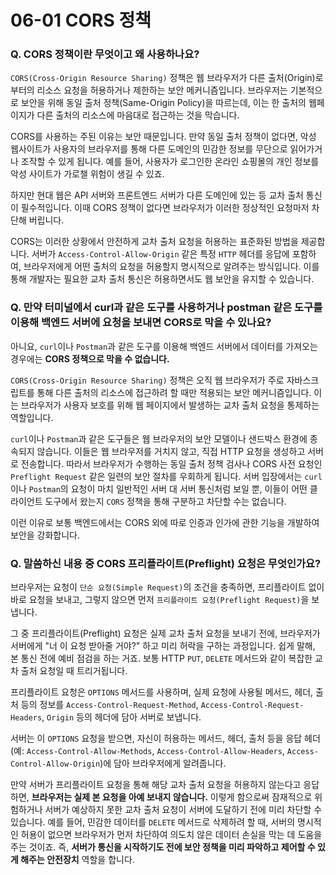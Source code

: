 # 06-01 CORS 정책

### Q. CORS 정책이란 무엇이고 왜 사용하나요?

`CORS(Cross-Origin Resource Sharing)` 정책은 웹 브라우저가 다른 출처(Origin)로부터의 리소스 요청을 허용하거나 제한하는 보안 메커니즘입니다. 브라우저는 기본적으로 보안을 위해 동일 출처 정책(Same-Origin Policy)을 따르는데, 이는 한 출처의 웹페이지가 다른 출처의 리소스에 마음대로 접근하는 것을 막습니다.

CORS를 사용하는 주된 이유는 보안 때문입니다. 만약 동일 출처 정책이 없다면, 악성 웹사이트가 사용자의 브라우저를 통해 다른 도메인의 민감한 정보를 무단으로 읽어가거나 조작할 수 있게 됩니다. 예를 들어, 사용자가 로그인한 온라인 쇼핑몰의 개인 정보를 악성 사이트가 가로챌 위험이 생길 수 있죠.

하지만 현대 웹은 API 서버와 프론트엔드 서버가 다른 도메인에 있는 등 교차 출처 통신이 필수적입니다. 이때 CORS 정책이 없다면 브라우저가 이러한 정상적인 요청마저 차단해 버립니다.

CORS는 이러한 상황에서 안전하게 교차 출처 요청을 허용하는 표준화된 방법을 제공합니다. 서버가 `Access-Control-Allow-Origin` 같은 특정 `HTTP` 헤더를 응답에 포함하여, 브라우저에게 어떤 출처의 요청을 허용할지 명시적으로 알려주는 방식입니다. 이를 통해 개발자는 필요한 교차 출처 통신은 허용하면서도 웹 보안을 유지할 수 있습니다.



### Q. 만약 터미널에서 curl과 같은 도구를 사용하거나 postman 같은 도구를 이용해 백엔드 서버에 요청을 보내면 CORS로 막을 수 있나요?

아니요, `curl`이나 `Postman`과 같은 도구를 이용해 백엔드 서버에서 데이터를 가져오는 경우에는 **CORS 정책으로 막을 수 없습니다.**

`CORS(Cross-Origin Resource Sharing)` 정책은 오직 웹 브라우저가 주로 자바스크립트를 통해 다른 출처의 리소스에 접근하려 할 때만 적용되는 보안 메커니즘입니다. 이는 브라우저가 사용자 보호를 위해 웹 페이지에서 발생하는 교차 출처 요청을 통제하는 역할입니다.

`curl`이나 `Postman`과 같은 도구들은 웹 브라우저의 보안 모델이나 샌드박스 환경에 종속되지 않습니다. 이들은 웹 브라우저를 거치지 않고, 직접 HTTP 요청을 생성하고 서버로 전송합니다. 따라서 브라우저가 수행하는 동일 출처 정책 검사나 CORS 사전 요청인 `Preflight Request` 같은 일련의 보안 절차를 우회하게 됩니다. 서버 입장에서는 `curl`이나 `Postman`의 요청이 마치 일반적인 서버 대 서버 통신처럼 보일 뿐, 이들이 어떤 클라이언트 도구에서 왔는지 `CORS` 정책을 통해 구분하고 차단할 수는 없습니다.

이런 이유로 보통 백엔드에서는 CORS 외에 따로 인증과 인가에 관한 기능을 개발하여 보안을 강화합니다.



### Q. 말씀하신 내용 중 CORS 프리플라이트(Preflight) 요청은 무엇인가요?

브라우저는 요청이 `단순 요청(Simple Request)`의 조건을 충족하면, 프리플라이트 없이 바로 요청을 보내고, 그렇지 않으면 먼저 `프리플라이트 요청(Preflight Request)`을 보냅니다.

그 중 프리플라이트(Preflight) 요청은 실제 교차 출처 요청을 보내기 전에, 브라우저가 서버에게 "너 이 요청 받아줄 거야?" 하고 미리 허락을 구하는 과정입니다. 쉽게 말해, 본 통신 전에 예비 점검을 하는 거죠. 보통 HTTP `PUT`, `DELETE` 메서드와 같이 복잡한 교차 출처 요청일 때 트리거됩니다.

프리플라이트 요청은 `OPTIONS` 메서드를 사용하며, 실제 요청에 사용될 메서드, 헤더, 출처 등의 정보를 `Access-Control-Request-Method`, `Access-Control-Request-Headers`, `Origin` 등의 헤더에 담아 서버로 보냅니다.

서버는 이 `OPTIONS` 요청을 받으면, 자신이 허용하는 메서드, 헤더, 출처 등을 응답 헤더(예: `Access-Control-Allow-Methods`, `Access-Control-Allow-Headers`, `Access-Control-Allow-Origin`)에 담아 브라우저에게 알려줍니다.

만약 서버가 프리플라이트 요청을 통해 해당 교차 출처 요청을 허용하지 않는다고 응답하면, **브라우저는 실제 본 요청을 아예 보내지 않습니다.** 이렇게 함으로써 잠재적으로 위험하거나 서버가 예상하지 못한 교차 출처 요청이 서버에 도달하기 전에 미리 차단할 수 있습니다. 예를 들어, 민감한 데이터를 `DELETE` 메서드로 삭제하려 할 때, 서버의 명시적인 허용이 없으면 브라우저가 먼저 차단하여 의도치 않은 데이터 손실을 막는 데 도움을 주는 것이죠. 즉, **서버가 통신을 시작하기도 전에 보안 정책을 미리 파악하고 제어할 수 있게 해주는 안전장치** 역할을 합니다.

